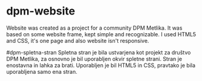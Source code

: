 # dpm-website
Website was created as a project for a community DPM Metlika. It was based on some website frame, kept simple and recognizable.
I used HTML5 and CSS, it's one page and also website isn't responsive.


#dpm-spletna-stran
Spletna stran je bila ustvarjena kot projekt za društvo DPM Metlika, za osnovno je bil uporabljen okvir spletne strani. Stran je enostavna in lahka za brati. Uporabljen je bil HTML5 in CSS, pravtako je bila uporabljena samo ena stran.
